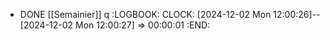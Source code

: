 - DONE [[Semainier]] q
  :LOGBOOK:
  CLOCK: [2024-12-02 Mon 12:00:26]--[2024-12-02 Mon 12:00:27] =>  00:00:01
  :END: